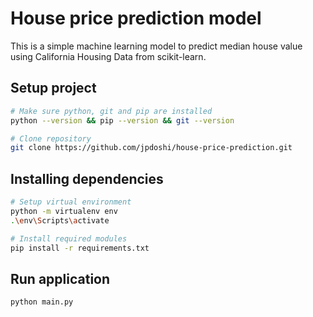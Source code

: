 # House price prediction model

This is a simple machine learning model to predict median house value using California Housing Data from scikit-learn.

## Setup project

```bash
# Make sure python, git and pip are installed
python --version && pip --version && git --version

# Clone repository
git clone https://github.com/jpdoshi/house-price-prediction.git
```

## Installing dependencies

```bash
# Setup virtual environment
python -m virtualenv env
.\env\Scripts\activate

# Install required modules
pip install -r requirements.txt
```

## Run application

```bash
python main.py
```
